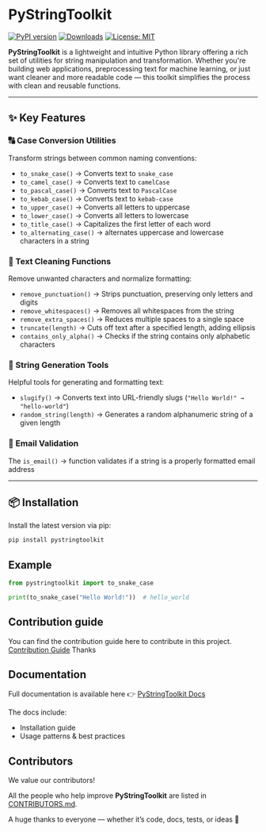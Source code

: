 # PyStringToolkit

[![PyPI version](https://badge.fury.io/py/pystringtoolkit.svg)](https://pypi.org/project/pystringtoolkit/)
[![Downloads](https://static.pepy.tech/badge/pystringtoolkit)](https://pepy.tech/project/pystringtoolkit)
[![License: MIT](https://img.shields.io/badge/License-MIT-yellow.svg)](https://opensource.org/licenses/MIT)

**PyStringToolkit** is a lightweight and intuitive Python library offering a rich set of utilities for string manipulation and transformation. Whether you're building web applications, preprocessing text for machine learning, or just want cleaner and more readable code — this toolkit simplifies the process with clean and reusable functions.

---

## ✨ Key Features

### 🔠 Case Conversion Utilities
Transform strings between common naming conventions:

- `to_snake_case()` → Converts text to `snake_case`
- `to_camel_case()` → Converts text to `camelCase`
- `to_pascal_case()` → Converts text to `PascalCase`
- `to_kebab_case()` → Converts text to `kebab-case`
- `to_upper_case()` → Converts all letters to uppercase
- `to_lower_case()` → Converts all letters to lowercase
- `to_title_case()` → Capitalizes the first letter of each word
- `to_alternating_case()` →  alternates uppercase and lowercase characters in a string
### 🧹 Text Cleaning Functions
Remove unwanted characters and normalize formatting:

- `remove_punctuation()` → Strips punctuation, preserving only letters and digits
- `remove_whitespaces()` → Removes all whitespaces from the string
- `remove_extra_spaces()` → Reduces multiple spaces to a single space
- `truncate(length)` → Cuts off text after a specified length, adding ellipsis
- `contains_only_alpha()` → Checks if the string contains only alphabetic characters

### 🔧 String Generation Tools
Helpful tools for generating and formatting text:

- `slugify()` → Converts text into URL-friendly slugs (`"Hello World!" → "hello-world"`)
- `random_string(length)` → Generates a random alphanumeric string of a given length

### 📧 Email Validation
The `is_email()` → function validates if a string is a properly formatted email address

---

## 📦 Installation  

Install the latest version via pip:

```bash
pip install pystringtoolkit
```
## Example

```python
from pystringtoolkit import to_snake_case

print(to_snake_case("Hello World!"))  # hello_world
```
## Contribution guide
 You can find the contribution guide here to contribute in this project.
[Contribution Guide](CONTRIBUTING.md) 
Thanks

## Documentation

Full documentation is available here 👉 [PyStringToolkit Docs](https://pystringtoolkit-documentation.readthedocs.io/en/latest/)

The docs include:
- Installation guide
- Usage patterns & best practices

## Contributors

We value our contributors!  

All the people who help improve **PyStringToolkit** are listed in [CONTRIBUTORS.md](CONTRIBUTORS.md).  

A huge thanks to everyone — whether it’s code, docs, tests, or ideas 🙌

